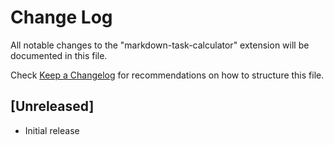 # Change Log

All notable changes to the "markdown-task-calculator" extension will be documented in this file.

Check [Keep a Changelog](http://keepachangelog.com/) for recommendations on how to structure this file.

## [Unreleased]

- Initial release